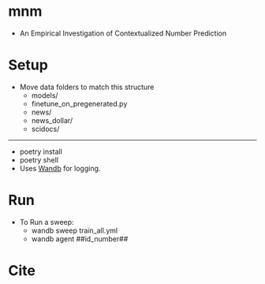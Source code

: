 # mnm
- An Empirical Investigation of Contextualized Number Prediction

# Setup
- Move data folders to match this structure
    + models/
    + finetune_on_pregenerated.py
    + news/
    + news_dollar/
    + scidocs/
---
- poetry install
- poetry shell
- Uses [Wandb](http://wandb.ai/) for logging.

# Run
- To Run a sweep:
    - wandb sweep train_all.yml
    - wandb agent ##id_number##

# Cite